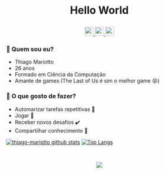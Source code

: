 # <p align=center>Hello World</p>
<p align=center>
  <a href="https://github.com/thiago-mariotto" target="_blank">
    <img src="https://cdn.iconscout.com/icon/free/png-256/github-108-438008.png" width="24px" height="24px">
  </a> 
  <a href="https://www.instagram.com/thiiagomariotto/" target="_blank">
    <img src="https://cdn.icon-icons.com/icons2/1211/PNG/512/1491579602-yumminkysocialmedia36_83067.png" width="24px" height="24px">
  </a> 
  <a href="https://www.linkedin.com/in/thiagomariotto/" target="_blank">
    <img src="https://i.ibb.co/Kx2GSrT/linkedin.png" width="24px" height="24px">
  </a> 
</p>



### 🔭 Quem sou eu?
  - Thiago Mariotto
  - 26 anos
  - Formado em Ciência da Computação
  - Amante de games (The Last of Us é sim o melhor game 😝)

### 🤔 O que gosto de fazer?
  - Automarizar tarefas repetitivas 🔁
  - Jogar 🔌
  - Receber novos desafios ✔️
  - Compartilhar conhecimento 🧮


[![thiago-mariotto github stats](https://github-readme-stats.vercel.app/api?username=thiago-mariotto&count_private=true&hide=issues&show_icons=true&title_color=007ec6&icon_color=007ec6&line_height=24)](https://github.com/thiago-mariotto)
[![Top Langs](https://github-readme-stats.vercel.app/api/top-langs/?username=thiago-mariotto&layout=compact&langs_count=6&hide=php&title_color=007ec6&icon_color=007ec6)](https://profile.codersrank.io/user/github.com/thiago-mariotto/)

<br>
<p align=center>
  <a href="https://github.com/thiago-mariotto" target="_blank">
    <img src="https://media.giphy.com/media/d8KefZiJ2ae0VMAmsi/giphy.gif">
</p>
